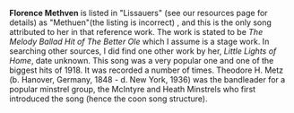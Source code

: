 
**Florence Methven** is listed in "Lissauers" (see our resources page for details) as "Methuen"(the listing is incorrect) , and this is the only song attributed to her in that reference work. The work is stated to be *The Melody Ballad Hit of The Better Ole* which I assume is a stage work. In searching other sources, I did find one other work by her, *Little Lights of Home*, date unknown. This song was a very popular one and one of the biggest hits of 1918. It was recorded a number of times. Theodore H. Metz (b. Hanover, Germany, 1848 - d. New York, 1936) was the bandleader for a popular minstrel group, the McIntyre and Heath Minstrels who first introduced the song (hence the coon song structure). 